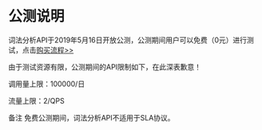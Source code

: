 # 公测说明

词法分析API于2019年5月16日开放公测，公测期间用户可以免费（0元）进行测试，点击[购买流程>>](../Pricing/Purchase-Process.md)

由于测试资源有限，公测期间的API限制如下，在此深表歉意！

调用量上限：100000/日

流量上限：2/QPS

备注
免费公测期间，词法分析API不适用于SLA协议。


